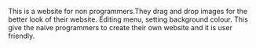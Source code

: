 This is a website for non programmers.They drag and drop images for the better look of their website. Editing menu, setting background colour. This give the naive programmers to create their own website and it is user friendly.
